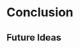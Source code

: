 # Conclusion
## Future Ideas
<!--
Since there are so many other people who have already done quite similar projects, I do not plan to continue much further here. Still, general topics for future work may include:
### Software
+ Virtual Machine
+ High-Level Language
+ Compiler
+ Operating System
+ Running Doom?
+ Hardware emulator.
+ Compiler to code and run games on it in C or Python?
### Hardware
+ .gds Layout
+ TinyTapeout
+ FPGA tests
+ High resolution graphics to emulate a really cool retro game
  + Flappy Bird!
  + Fluid Simulation?
+ Assemble the computer on breadboards or PCB (provide files). 
-->